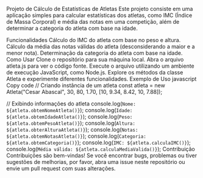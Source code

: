Projeto de Cálculo de Estatísticas de Atletas
Este projeto consiste em uma aplicação simples para calcular estatísticas dos atletas, como IMC (Índice de Massa Corporal) e média das notas em uma competição, além de determinar a categoria do atleta com base na idade.

Funcionalidades
Cálculo do IMC do atleta com base no peso e altura.
Cálculo da média das notas válidas do atleta (desconsiderando a maior e a menor nota).
Determinação da categoria do atleta com base na idade.
Como Usar
Clone o repositório para sua máquina local.
Abra o arquivo atleta.js para ver o código fonte.
Execute o arquivo utilizando um ambiente de execução JavaScript, como Node.js.
Explore os métodos da classe Atleta e experimente diferentes funcionalidades.
Exemplo de Uso
javascript
Copy code
// Criando instância de um atleta
const atleta = new Atleta("Cesar Abascal", 30, 80, 1.70, [10, 9.34, 8.42, 10, 7.88]);

// Exibindo informações do atleta
console.log(`Nome: ${atleta.obtemNomeAtleta()}`);
console.log(`Idade: ${atleta.obtemIdadeAtleta()}`);
console.log(`Peso: ${atleta.obtemPesoAtleta()}`);
console.log(`Altura: ${atleta.obterAlturaAtleta()}`);
console.log(`Notas: ${atleta.obtemNotasAtleta()}`);
console.log(`Categoria: ${atleta.obtemCategoria()}`);
console.log(`IMC: ${atleta.calculaIMC()}`);
console.log(`Média válida: ${atleta.calculaMediaValida()}`);
Contribuição
Contribuições são bem-vindas! Se você encontrar bugs, problemas ou tiver sugestões de melhorias, por favor, abra uma issue neste repositório ou envie um pull request com suas alterações.